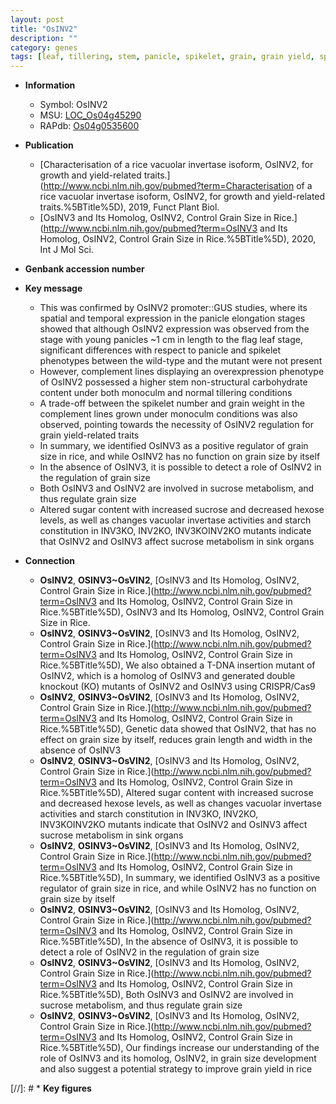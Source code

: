 ```yaml
---
layout: post
title: "OsINV2"
description: ""
category: genes
tags: [leaf, tillering, stem, panicle, spikelet, grain, grain yield, spikelet number, grain weight, starch, grain size, sugar, sucrose]
---
```


* **Information**  
    + Symbol: OsINV2  
    + MSU: [LOC_Os04g45290](http://rice.uga.edu/cgi-bin/ORF_infopage.cgi?orf=LOC_Os04g45290)  
    + RAPdb: [Os04g0535600](http://rapdb.dna.affrc.go.jp/viewer/gbrowse_details/irgsp1?name=Os04g0535600)  

* **Publication**  
    + [Characterisation of a rice vacuolar invertase isoform, OsINV2, for growth and yield-related traits.](http://www.ncbi.nlm.nih.gov/pubmed?term=Characterisation of a rice vacuolar invertase isoform, OsINV2, for growth and yield-related traits.%5BTitle%5D), 2019, Funct Plant Biol.
    + [OsINV3 and Its Homolog, OsINV2, Control Grain Size in Rice.](http://www.ncbi.nlm.nih.gov/pubmed?term=OsINV3 and Its Homolog, OsINV2, Control Grain Size in Rice.%5BTitle%5D), 2020, Int J Mol Sci.

* **Genbank accession number**  

* **Key message**  
    + This was confirmed by OsINV2 promoter::GUS studies, where its spatial and temporal expression in the panicle elongation stages showed that although OsINV2 expression was observed from the stage with young panicles ~1 cm in length to the flag leaf stage, significant differences with respect to panicle and spikelet phenotypes between the wild-type and the mutant were not present
    + However, complement lines displaying an overexpression phenotype of OsINV2 possessed a higher stem non-structural carbohydrate content under both monoculm and normal tillering conditions
    + A trade-off between the spikelet number and grain weight in the complement lines grown under monoculm conditions was also observed, pointing towards the necessity of OsINV2 regulation for grain yield-related traits
    + In summary, we identified OsINV3 as a positive regulator of grain size in rice, and while OsINV2 has no function on grain size by itself
    + In the absence of OsINV3, it is possible to detect a role of OsINV2 in the regulation of grain size
    + Both OsINV3 and OsINV2 are involved in sucrose metabolism, and thus regulate grain size
    + Altered sugar content with increased sucrose and decreased hexose levels, as well as changes vacuolar invertase activities and starch constitution in INV3KO, INV2KO, INV3KOINV2KO mutants indicate that OsINV2 and OsINV3 affect sucrose metabolism in sink organs

* **Connection**  
    + __OsINV2__, __OSINV3~OsVIN2__, [OsINV3 and Its Homolog, OsINV2, Control Grain Size in Rice.](http://www.ncbi.nlm.nih.gov/pubmed?term=OsINV3 and Its Homolog, OsINV2, Control Grain Size in Rice.%5BTitle%5D), OsINV3 and Its Homolog, OsINV2, Control Grain Size in Rice.
    + __OsINV2__, __OSINV3~OsVIN2__, [OsINV3 and Its Homolog, OsINV2, Control Grain Size in Rice.](http://www.ncbi.nlm.nih.gov/pubmed?term=OsINV3 and Its Homolog, OsINV2, Control Grain Size in Rice.%5BTitle%5D),  We also obtained a T-DNA insertion mutant of OsINV2, which is a homolog of OsINV3 and generated double knockout (KO) mutants of OsINV2 and OsINV3 using CRISPR/Cas9
    + __OsINV2__, __OSINV3~OsVIN2__, [OsINV3 and Its Homolog, OsINV2, Control Grain Size in Rice.](http://www.ncbi.nlm.nih.gov/pubmed?term=OsINV3 and Its Homolog, OsINV2, Control Grain Size in Rice.%5BTitle%5D),  Genetic data showed that OsINV2, that has no effect on grain size by itself, reduces grain length and width in the absence of OsINV3
    + __OsINV2__, __OSINV3~OsVIN2__, [OsINV3 and Its Homolog, OsINV2, Control Grain Size in Rice.](http://www.ncbi.nlm.nih.gov/pubmed?term=OsINV3 and Its Homolog, OsINV2, Control Grain Size in Rice.%5BTitle%5D),  Altered sugar content with increased sucrose and decreased hexose levels, as well as changes vacuolar invertase activities and starch constitution in INV3KO, INV2KO, INV3KOINV2KO mutants indicate that OsINV2 and OsINV3 affect sucrose metabolism in sink organs
    + __OsINV2__, __OSINV3~OsVIN2__, [OsINV3 and Its Homolog, OsINV2, Control Grain Size in Rice.](http://www.ncbi.nlm.nih.gov/pubmed?term=OsINV3 and Its Homolog, OsINV2, Control Grain Size in Rice.%5BTitle%5D),  In summary, we identified OsINV3 as a positive regulator of grain size in rice, and while OsINV2 has no function on grain size by itself
    + __OsINV2__, __OSINV3~OsVIN2__, [OsINV3 and Its Homolog, OsINV2, Control Grain Size in Rice.](http://www.ncbi.nlm.nih.gov/pubmed?term=OsINV3 and Its Homolog, OsINV2, Control Grain Size in Rice.%5BTitle%5D),  In the absence of OsINV3, it is possible to detect a role of OsINV2 in the regulation of grain size
    + __OsINV2__, __OSINV3~OsVIN2__, [OsINV3 and Its Homolog, OsINV2, Control Grain Size in Rice.](http://www.ncbi.nlm.nih.gov/pubmed?term=OsINV3 and Its Homolog, OsINV2, Control Grain Size in Rice.%5BTitle%5D),  Both OsINV3 and OsINV2 are involved in sucrose metabolism, and thus regulate grain size
    + __OsINV2__, __OSINV3~OsVIN2__, [OsINV3 and Its Homolog, OsINV2, Control Grain Size in Rice.](http://www.ncbi.nlm.nih.gov/pubmed?term=OsINV3 and Its Homolog, OsINV2, Control Grain Size in Rice.%5BTitle%5D),  Our findings increase our understanding of the role of OsINV3 and its homolog, OsINV2, in grain size development and also suggest a potential strategy to improve grain yield in rice

[//]: # * **Key figures**  


